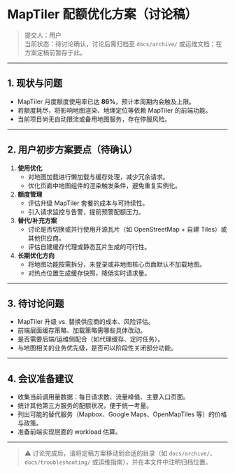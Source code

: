 # MapTiler 配额优化方案（讨论稿）
> 提交人：用户  
> 当前状态：待讨论确认，讨论后需归档至 `docs/archive/` 或运维文档；在方案定稿前暂存于此。

---

## 1. 现状与问题
- MapTiler 月度额度使用率已达 **86%**，预计本周期内会触及上限。
- 若额度耗尽，将影响地图渲染、地理定位等依赖 MapTiler 的前端功能。
- 当前项目尚无自动限流或备用地图服务，存在停服风险。

---

## 2. 用户初步方案要点（待确认）
1. **使用优化**  
   - 对地图加载进行懒加载与缓存处理，减少冗余请求。  
   - 优化页面中地图组件的渲染触发条件，避免重复实例化。
2. **额度管理**  
   - 评估升级 MapTiler 套餐的成本与可持续性。  
   - 引入请求监控与告警，提前预警配额压力。
3. **替代/补充方案**  
   - 讨论是否切换或并行使用开源瓦片（如 OpenStreetMap + 自建 Tiles）或其他供应商。  
   - 评估自建缓存代理或静态瓦片生成的可行性。
4. **长期优化方向**  
   - 将地图功能按需拆分，未登录或非地图核心页面默认不加载地图。  
   - 对热点位置生成缓存快照，降低实时请求量。

---

## 3. 待讨论问题
- MapTiler 升级 vs. 替换供应商的成本、风险评估。
- 前端层面缓存策略、加载策略需哪些具体改动。
- 是否需要后端/运维侧配合（如代理缓存、定时任务）。
- 与地图相关的业务优先级，是否可以阶段性关闭部分功能。

---

## 4. 会议准备建议
- 收集当前调用量数据：每日请求数、流量峰值、主要入口页面。
- 统计其他第三方服务的配额状况，便于统一考量。
- 列出可能的替代服务（Mapbox、Google Maps、OpenMapTiles 等）的价格与政策。
- 准备前端实现层面的 workload 估算。

---

> ⚠️ 讨论完成后，请将定稿方案移动到合适的目录（如 `docs/archive/`、`docs/troubleshooting/` 或运维指南），并在本文件中注明归档位置。
